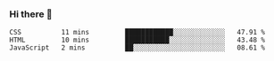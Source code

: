 ### Hi there 👋

<!--START_SECTION:waka-->

```text
CSS          11 mins         ████████████░░░░░░░░░░░░░   47.91 %
HTML         10 mins         ███████████░░░░░░░░░░░░░░   43.48 %
JavaScript   2 mins          ██░░░░░░░░░░░░░░░░░░░░░░░   08.61 %
```

<!--END_SECTION:waka-->


<!--
**AnkelMauCastillo/AnkelMauCastillo** is a ✨ _special_ ✨ repository because its `README.md` (this file) appears on your GitHub profile.

Here are some ideas to get you started:

- 🔭 I’m currently working on ...
- 🌱 I’m currently learning ...
- 👯 I’m looking to collaborate on ...
- 🤔 I’m looking for help with ...
- 💬 Ask me about ...
- 📫 How to reach me: ...
- 😄 Pronouns: ...
- ⚡ Fun fact: ...
-->
